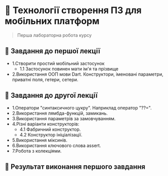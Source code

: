 # 📱 Технології створення ПЗ для мобільних платформ
> Перша лабораторна робота курсу

## 📃 Завдання до першої лекції
- 1.Створити простий мобільний застосунок
  - 1.1 Застосунок повинен мати ім'я та прізвище
- 2.Використання ООП мови Dart. Конструктори, іменовані параметри, приватні поля, гетери, сетери.

## 📃 Завдання до другої лекції
- 1.Оператори "синтаксичного цукру". Наприклад оператор "??=".
- 2.Використання лямбда-функцій, замикань.
- 3.Використання параметрів за замовчуванням.
- 4.Різні варіанти конструкторів:
  - 4.1 Фабричний конструктор.
  - 4.2 Конструктор ініціалізації.
- 5.Використання міксинів.
- 6.Використання ключового слова assert.
- 7.Робота з колекціями.

## 📳 Результат виконання першого завдання
